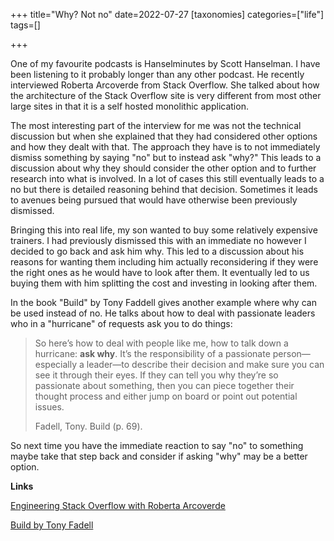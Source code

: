 +++
title="Why? Not no"
date=2022-07-27
[taxonomies]
categories=["life"]
tags=[]

+++

One of my favourite podcasts is Hanselminutes by Scott Hanselman. I have been listening to it probably longer than any other podcast. He recently interviewed Roberta Arcoverde from Stack Overflow. She talked about how the architecture of the Stack Overflow site is very different from most other large sites in that it is a self hosted monolithic application. 

<!-- more -->

The most interesting part of the interview for me was not the technical discussion but when she explained that they had considered other options and how they dealt with that. The approach they have is to not immediately dismiss something by saying "no" but to instead ask "why?" This leads to a discussion about why they should consider the other option and to further research into what is involved. In a lot of cases this still eventually leads to a no but there is detailed reasoning behind that decision. Sometimes it leads to avenues being pursued that would have otherwise been previously dismissed.

Bringing this into real life, my son wanted to buy some relatively expensive trainers. I had previously dismissed this with an immediate no however I decided to go back and ask him why. This led to a discussion about his reasons for wanting them including him actually reconsidering if they were the right ones as he would have to look after them. It eventually led to us buying them with him splitting the cost and investing in looking after them.

In the book "Build" by Tony Faddell gives another example where why can be used instead of no. He talks about how to deal with passionate leaders who in a "hurricane" of requests ask you to do things: 

> So here’s how to deal with people like me, how to talk down a hurricane: **ask why**. It’s the responsibility of a passionate person—especially a leader—to describe their decision and make sure you can see it through their eyes. If they can tell you why they’re so passionate about something, then you can piece together their thought process and either jump on board or point out potential issues.
>
> Fadell, Tony. Build (p. 69). 

So next time you have the immediate reaction to say "no" to something maybe take that step back and consider if asking "why" may be a better option.

__Links__

[Engineering Stack Overflow with Roberta Arcoverde](https://hanselminutes.com/847/engineering-stack-overflow-with-roberta-arcoverde)

[Build by Tony Fadell](https://www.amazon.co.uk/Build-Unorthodox-Guide-Making-Things-ebook/dp/B0B7P28MDC)